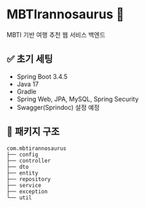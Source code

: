 # MBTIrannosaurus 🦖

MBTI 기반 여행 추천 웹 서비스 백엔드

## ✅ 초기 세팅
- Spring Boot 3.4.5
- Java 17
- Gradle
- Spring Web, JPA, MySQL, Spring Security
- Swagger(Sprindoc) 설정 예정

## 📁 패키지 구조

```text
com.mbtirannosaurus
├── config
├── controller
├── dto
├── entity
├── repository
├── service
├── exception
└── util
